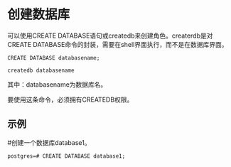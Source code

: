 # 创建数据库<a name="ZH-CN_TOPIC_0230590568"></a>

可以使用CREATE DATABASE语句或createdb来创建角色。createrdb是对CREATE DATABASE命令的封装，需要在shell界面执行，而不是在数据库界面。

```
CREATE DATABASE databasename;
```

```
createdb databasename
```

其中：databasename为数据库名。

要使用这条命令，必须拥有CREATEDB权限。

## 示例<a name="section207605920321"></a>

\#创建一个数据库database1。

```
postgres=# CREATE DATABASE database1;
```

